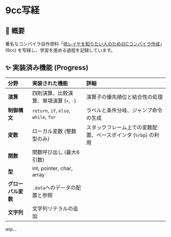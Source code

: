 # 9cc写経
## 🎯 概要

著名なコンパイラ自作資料「[低レイヤを知りたい人のためのCコンパイラ作成](https://www.sigbus.info/compilerbook)」(9cc) を写経し、学習を進める過程を記録しています。

## ✨ 実装済み機能 (Progress)

| 分野 | 実装された機能 | 詳細 |
| :--- | :--- | :--- |
| **演算** | 四則演算、比較演算、単項演算 (`+`, `-`) | 演算子の優先順位と結合性の処理 |
| **制御構文** | `return`, `if`, `else`, `while`, `for` | ラベルと条件分岐、ジャンプ命令の生成 |
| **変数** | ローカル変数 (整数型のみ) | スタックフレーム上での変数配置、ベースポインタ (`%rbp`) の利用 |
| **関数** | 関数呼び出し (最大6引数) |  |
| **型**   | int, pointer, char, array | |
| **グローバル変数** | `.data`へのデータの配置と参照 | |
| **文字列** | 文字列リテラルの追加 | |

wip...
